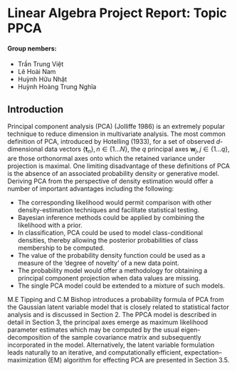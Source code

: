 # Linear Algebra Project Report: Topic PPCA

#### Group nembers:
* Trần Trung Việt
* Lê Hoài Nam
* Huỳnh Hữu Nhật
* Huỳnh Hoàng Trung Nghĩa


## Introduction 
Principal component analysis (PCA) (Jolliffe 1986) is an extremely popular technique to reduce dimension in multivariate analysis. The most common definition of PCA, introduced by Hotelling (1933),  for a set of observed $d$-dimensional data vectors $\{\textbf{t}_n\}, n \in \{1...N\}$, the $q$ principal axes $\textbf{w}_j , j \in \{1...q\}$, are those orthonormal axes onto which the retained variance under projection is maximal. One limiting disadvantage of these definitions of PCA is the absence of an associated probability density or generative model. Deriving PCA from the perspective of density estimation would offer a number of important advantages including the following:

* The corresponding likelihood would permit comparison with other density-estimation techniques and facilitate statistical testing.
* Bayesian inference methods could be applied by combining the likelihood with a prior.
* In classification, PCA could be used to model class-conditional densities, thereby allowing the posterior probabilities of class membership to be computed.
* The value of the probability density function could be used as a measure of the ‘degree of novelty’ of a new data point.
* The probability model would offer a methodology for obtaining a principal component projection when data values are missing.
* The single PCA model could be extended to a mixture of such models.

M.E Tipping and C.M Bishop introduces a probability formula of PCA from the Gaussian latent variable model that is closely related to statistical factor analysis and is discussed in Section 2. The PPCA model is described in detail in Section 3, the principal axes emerge as maximum likelihood parameter estimates which may be computed by the usual eigen-decomposition of the sample covariance matrix and subsequently incorporated in the model. Alternatively, the latent variable formulation leads naturally to an iterative, and computationally efficient, expectation–maximization (EM) algorithm for effecting PCA are presented in Section 3.5.
